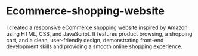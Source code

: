 # Ecommerce-shopping-website
I created a responsive eCommerce shopping website inspired by Amazon using HTML, CSS, and JavaScript. It features product browsing, a shopping cart, and a clean, user-friendly design, demonstrating front-end development skills and providing a smooth online shopping experience.
